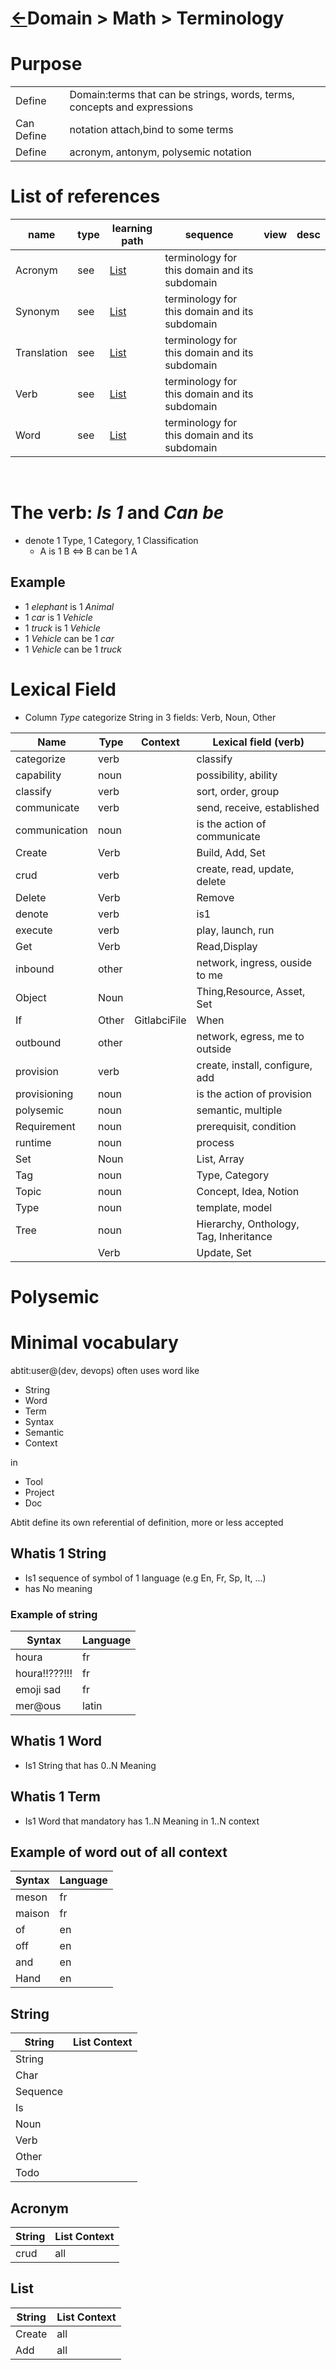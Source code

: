 <head><link rel="stylesheet" href="../../../../md.css"/></head>

# [&larr;][Repo_Readme]Domain > Math > Terminology

[//]: #(Reference)
[Repo_Readme]:    ../README.md

[Acronym_List]:      ./list/acronym_list.md
[Synonym_List]:      ./list/synonym_list.md
[Translation_List]:  ./list/translation_list.md
[Verb_List]:         ./list/verb_list.md
[Word_list]:         ./list/word_list.md

# Purpose
||||
|-|-|-|
|Define|Domain:terms that can be strings, words, terms, concepts and expressions
|Can Define|notation attach,bind to some terms
|Define|acronym, antonym, polysemic notation


# List of references
|name|type|learning path|sequence|view|desc|
|-|-|-|-|-|-|
|Acronym|see|[List][Acronym_List]|terminology for this domain and its subdomain
|Synonym|see|[List][Synonym_List]|terminology for this domain and its subdomain
|Translation|see|[List][Translation_List]|terminology for this domain and its subdomain
|Verb|see|[List][Verb_List]|terminology for this domain and its subdomain
|Word|see|[List][Word_List]|terminology for this domain and its subdomain
<br>


# The verb: *Is 1* and *Can be*
- denote 1 Type, 1 Category, 1 Classification
  - A is 1 B $\iff$ B can be 1 A

## Example
- 1 *elephant* is 1 *Animal*
- 1 *car* is 1 *Vehicle*
- 1 *truck* is 1 *Vehicle*
- 1 *Vehicle* can be 1 *car*
- 1 *Vehicle* can be 1 *truck*

# Lexical Field

- Column *Type* categorize String in 3 fields: Verb, Noun, Other

|Name|Type|Context|Lexical field (verb)|
|-|-|-|-|
|categorize|verb||classify|
|capability|noun||possibility, ability|
|classify|verb||sort, order, group|
|communicate|verb||send, receive, established|
|communication|noun||is the action of communicate|
|Create|Verb||Build, Add, Set|
|crud|verb||create, read, update, delete|
|Delete|Verb||Remove|
|denote|verb||is1|
|execute|verb||play, launch, run|
|Get|Verb||Read,Display|
|inbound|other||network, ingress, ouside to me|
|Object|Noun||Thing,Resource, Asset, Set|
|If|Other|GitlabciFile|When|
|outbound|other||network, egress, me to outside|
|provision|verb||create, install, configure, add|
|provisioning|noun||is the action of provision|
|polysemic|noun||semantic, multiple|
|Requirement|noun||prerequisit, condition|
|runtime|noun||process|
|Set|Noun||List, Array|
|Tag|noun||Type, Category|
|Topic|noun||Concept, Idea, Notion|
|Type|noun||template, model|
|Tree|noun||Hierarchy, Onthology, Tag, Inheritance| 
||Verb||Update, Set|

# Polysemic

# Minimal vocabulary
abtit:user@(dev, devops) often uses word like
- String
- Word
- Term
- Syntax
- Semantic
- Context

in 
- Tool
- Project
- Doc

Abtit define its own referential of definition, more or less accepted

## Whatis 1 String
- Is1 sequence of symbol of 1 language (e.g En, Fr, Sp, It, ...)
- has No meaning


### Example of string

|Syntax|Language|
|-|-|
|houra|fr|
|houra!!???!!!|fr|
|emoji sad|fr|
|mer@ous|latin|

## Whatis 1 Word
- Is1 String that has 0..N Meaning 


## Whatis 1 Term
- Is1 Word that mandatory has 1..N Meaning in 1..N context


## Example of word out of all context

|Syntax|Language|
|-|-|
|meson|fr|
|maison|fr|
|of|en|
|off|en|
|and|en|
|Hand|en|



## String
|String|List Context
|-|-|
|String|
|Char|
|Sequence|
|Is|
|Noun|
|Verb|
|Other|
|Todo|

## Acronym
|String|List Context
|-|-
|crud|all|
## List
|String|List Context
|-|-
|Create|all|
|Add|all|

